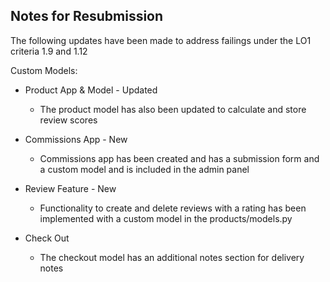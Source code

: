 ## Notes for Resubmission

The following updates have been made to address failings under the LO1 criteria 1.9 and 1.12

Custom Models: 

- Product App & Model - Updated
    - The product model has also been updated to calculate and store review scores

- Commissions App - New
    - Commissions app has been created and has a submission form and a custom model and is included in the admin panel

- Review Feature - New
    - Functionality to create and delete reviews with a rating has been implemented with a custom model in the products/models.py

- Check Out 
    - The checkout model has an additional notes section for delivery notes

